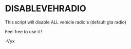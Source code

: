 # DISABLEVEHRADIO

This script will disable ALL vehicle radio's (default gta radio)

Feel free to use it !

-Vyx